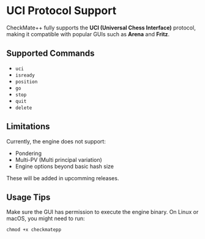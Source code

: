 # UCI Protocol Support

CheckMate++ fully supports the **UCI (Universal Chess Interface)** protocol, making it compatible with popular GUIs such as **Arena** and **Fritz**.

## Supported Commands

- `uci`
- `isready`
- `position`
- `go`  
- `stop`
- `quit`
- `delete`
<!-- There is no typo error in Supported Commands (following comment is only for the owner of this repository's attention)-->

## Limitations

Currently, the engine does not support:
- Pondering
- Multi-PV (Multi principal variation)
- Engine options beyond basic hash size

These will be added in upcomming releases.

## Usage Tips

Make sure the GUI has permission to execute the engine binary. On Linux or macOS, you might need to run:
```
chmod +x checkmatepp
```